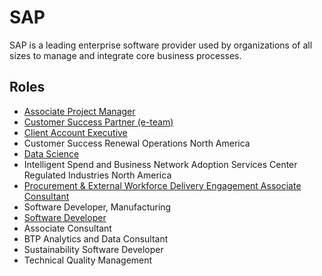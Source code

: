 # SAP

SAP is a leading enterprise software provider used by organizations of all sizes to manage and integrate core business processes.

## Roles

- [Associate Project Manager](../roles/2023_01_SAP_ASSOCIATE_PROJECT_MANAGER.md)
- [Customer Success Partner (e-team)](../roles/2023_01_CUSTOMER_SUCCESS_PARTNER_E_TEAM.MD)
- [Client Account Executive](../roles/2023_01_SAP_CLIENT_ACCOUNT_EXECUTIVE.md)
- Customer Success Renewal Operations North America
- [Data Science](../roles/2023_01_SAP_DATA_SCIENCE.md)
- Intelligent Spend and Business Network Adoption Services Center Regulated Industries North America
- [Procurement & External Workforce Delivery Engagement Associate Consultant](../roles/2023_01_SAP_PROCUREMENT_EXPTERNAL_WORKFORCE_DELIVERY_ENGAGEMENT_ASSOCIATE_CONSULTANT.md)
- Software Developer, Manufacturing
- [Software Developer](../roles/2023_01_SAP_SOFTWARE_DEVELOPER.md)
- Associate Consultant
- BTP Analytics and Data Consultant
- Sustainability Software Developer
- Technical Quality Management
